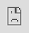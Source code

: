 ```yaml
---
# You don't need to edit this file, it's empty on purpose.
# Edit theme's home layout instead if you wanna make some changes
# See: https://jekyllrb.com/docs/themes/#overriding-theme-defaults
layout: default
---
```


<style type="text/css"> html{ margin: 0; height: 100%; overflow: hidden; } iframe{ position: absolute; left:0; right:0; bottom:0; top:0; border:0; } </style>
<iframe id="typeform-full" width="100%" height="100%" frameborder="0" src="https://cuantohemosdonado.typeform.com/to/hKQkdW"></iframe> <script type="text/javascript" src="https://embed.typeform.com/embed.js"></script>
